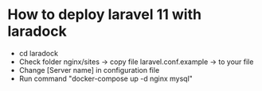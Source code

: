# How to deploy laravel 11 with laradock
 - cd laradock
 - Check folder nginx/sites -> copy file laravel.conf.example -> to your file
 - Change [Server name] in configuration file
 - Run command "docker-compose up -d nginx mysql"